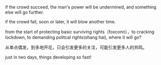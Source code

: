if the crowd succeed, the man's power will be undermined, and something else will go further.

if the crowd fail, soon or later, it will blow another time.

from the start of protecting basic surviving rights（foxconn），to cracking lockdown, to demanding politcal rights(shang hai), where it will go?

从单点偶发，到多地开花，只会引发更多的关注，可能引发更多人的共鸣。

just in two days, things developing so fast!

